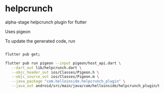 # helpcrunch

alpha-stage helpcrunch plugin for flutter

Uses pigeon

To update the generated code, run

```bash

flutter pub get;

flutter pub run pigeon --input pigeon/host_api.dart \
   --dart_out lib/helpcrunch.dart \
   --objc_header_out ios/Classes/Pigeon.h \
   --objc_source_out ios/Classes/Pigeon.m \
   --java_package "com.helloinside.helpcrunch_plugin" \
   --java_out android/src/main/java/com/helloinside/helpcrunch_plugin/Pigeon.java
```